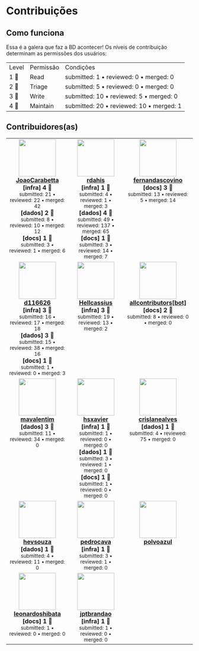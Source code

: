 <h1>Contribuições</h1>    <h2>Como funciona</h2>    Essa é a galera que faz a BD acontecer! Os níveis de contribuição determinam as permissões dos usuários:<br>    <table>    <b><tr><td>Level<td>Permissão<td>Condições</b></tr>            <tr><td>1 🐣        <td>Read        <td>submitted: 1 • reviewed: 0 • merged: 0</tr>                <tr><td>2 🐤        <td>Triage        <td>submitted: 5 • reviewed: 0 • merged: 0</tr>                <tr><td>3 🐔        <td>Write        <td>submitted: 10 • reviewed: 5 • merged: 0</tr>                <tr><td>4 🦚        <td>Maintain        <td>submitted: 20 • reviewed: 10 • merged: 1</tr>            </table>    <h2>Contribuidores(as)</h2>    <table>    <tr style="vertical-align:top">        <td align="center" style="vertical-align:top">            <a href="https://api.github.com/users/JoaoCarabetta">                <img src="https://avatars.githubusercontent.com/u/19963732?v=4" width="100px;" alt=""/>                <br /><b>JoaoCarabetta</b>            </a>            <br /><b>[infra] 4 🦚</b>            <small><br />submitted: 21 • reviewed: 22 • merged: 42</small><br /><b>[dados] 2 🐤</b>            <small><br />submitted: 8 • reviewed: 10 • merged: 12</small><br /><b>[docs] 1 🐣</b>            <small><br />submitted: 3 • reviewed: 1 • merged: 6</small>        </td>                <td align="center" style="vertical-align:top">            <a href="https://api.github.com/users/rdahis">                <img src="https://avatars.githubusercontent.com/u/6617207?v=4" width="100px;" alt=""/>                <br /><b>rdahis</b>            </a>            <br /><b>[infra] 1 🐣</b>            <small><br />submitted: 4 • reviewed: 1 • merged: 3</small><br /><b>[dados] 4 🦚</b>            <small><br />submitted: 49 • reviewed: 137 • merged: 65</small><br /><b>[docs] 1 🐣</b>            <small><br />submitted: 3 • reviewed: 14 • merged: 7</small>        </td>                <td align="center" style="vertical-align:top">            <a href="https://api.github.com/users/fernandascovino">                <img src="https://avatars.githubusercontent.com/u/20743819?v=4" width="100px;" alt=""/>                <br /><b>fernandascovino</b>            </a>            <br /><b>[docs] 3 🐔</b>            <small><br />submitted: 13 • reviewed: 5 • merged: 14</small>        </td>        </tr><tr style="vertical-align:top">        <td align="center" style="vertical-align:top">            <a href="https://api.github.com/users/d116626">                <img src="https://avatars.githubusercontent.com/u/8954716?v=4" width="100px;" alt=""/>                <br /><b>d116626</b>            </a>            <br /><b>[infra] 3 🐔</b>            <small><br />submitted: 16 • reviewed: 17 • merged: 18</small><br /><b>[dados] 3 🐔</b>            <small><br />submitted: 15 • reviewed: 38 • merged: 16</small><br /><b>[docs] 1 🐣</b>            <small><br />submitted: 1 • reviewed: 0 • merged: 3</small>        </td>                <td align="center" style="vertical-align:top">            <a href="https://api.github.com/users/Hellcassius">                <img src="https://avatars.githubusercontent.com/u/77297729?v=4" width="100px;" alt=""/>                <br /><b>Hellcassius</b>            </a>            <br /><b>[infra] 3 🐔</b>            <small><br />submitted: 19 • reviewed: 13 • merged: 2</small>        </td>                <td align="center" style="vertical-align:top">            <a href="https://api.github.com/users/allcontributors[bot]">                <img src="https://avatars.githubusercontent.com/in/23186?v=4" width="100px;" alt=""/>                <br /><b>allcontributors[bot]</b>            </a>            <br /><b>[docs] 2 🐤</b>            <small><br />submitted: 8 • reviewed: 0 • merged: 0</small>        </td>        </tr><tr style="vertical-align:top">        <td align="center" style="vertical-align:top">            <a href="https://api.github.com/users/mavalentim">                <img src="https://avatars.githubusercontent.com/u/75315649?v=4" width="100px;" alt=""/>                <br /><b>mavalentim</b>            </a>            <br /><b>[dados] 3 🐔</b>            <small><br />submitted: 11 • reviewed: 34 • merged: 0</small>        </td>                <td align="center" style="vertical-align:top">            <a href="https://api.github.com/users/hsxavier">                <img src="https://avatars.githubusercontent.com/u/8449992?v=4" width="100px;" alt=""/>                <br /><b>hsxavier</b>            </a>            <br /><b>[infra] 1 🐣</b>            <small><br />submitted: 1 • reviewed: 0 • merged: 0</small><br /><b>[dados] 1 🐣</b>            <small><br />submitted: 3 • reviewed: 1 • merged: 0</small><br /><b>[docs] 1 🐣</b>            <small><br />submitted: 1 • reviewed: 0 • merged: 0</small>        </td>                <td align="center" style="vertical-align:top">            <a href="https://api.github.com/users/crislanealves">                <img src="https://avatars.githubusercontent.com/u/58278652?v=4" width="100px;" alt=""/>                <br /><b>crislanealves</b>            </a>            <br /><b>[dados] 1 🐣</b>            <small><br />submitted: 4 • reviewed: 75 • merged: 0</small>        </td>        </tr><tr style="vertical-align:top">        <td align="center" style="vertical-align:top">            <a href="https://api.github.com/users/hevsouza">                <img src="https://avatars.githubusercontent.com/u/77412631?v=4" width="100px;" alt=""/>                <br /><b>hevsouza</b>            </a>            <br /><b>[dados] 1 🐣</b>            <small><br />submitted: 4 • reviewed: 11 • merged: 0</small>        </td>                <td align="center" style="vertical-align:top">            <a href="https://api.github.com/users/pedrocava">                <img src="https://avatars.githubusercontent.com/u/25695874?v=4" width="100px;" alt=""/>                <br /><b>pedrocava</b>            </a>            <br /><b>[infra] 1 🐣</b>            <small><br />submitted: 3 • reviewed: 1 • merged: 0</small>        </td>                <td align="center" style="vertical-align:top">            <a href="https://api.github.com/users/polvoazul">                <img src="https://avatars.githubusercontent.com/u/1513181?v=4" width="100px;" alt=""/>                <br /><b>polvoazul</b>            </a>                    </td>        </tr><tr style="vertical-align:top">        <td align="center" style="vertical-align:top">            <a href="https://api.github.com/users/leonardoshibata">                <img src="https://avatars.githubusercontent.com/u/9448016?v=4" width="100px;" alt=""/>                <br /><b>leonardoshibata</b>            </a>            <br /><b>[docs] 1 🐣</b>            <small><br />submitted: 1 • reviewed: 0 • merged: 0</small>        </td>                <td align="center" style="vertical-align:top">            <a href="https://api.github.com/users/jptbrandao">                <img src="https://avatars.githubusercontent.com/u/10675620?v=4" width="100px;" alt=""/>                <br /><b>jptbrandao</b>            </a>            <br /><b>[infra] 1 🐣</b>            <small><br />submitted: 1 • reviewed: 0 • merged: 0</small>        </td>        </tr>    </table>    <br>    